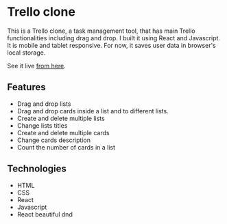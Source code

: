 # Trello clone
This is a Trello clone, a task management tool, that has main Trello functionalities including drag and drop. I built it using React and Javascript. It is mobile and tablet responsive. For now, it saves user data in browser's local storage.

See it live [from here](https://).

## Features
* Drag and drop lists 
* Drag and drop cards inside a list and to different lists. 
* Create and delete multiple lists
* Change lists titles
* Create and delete multiple cards
* Change cards description
* Count the number of cards in a list

## Technologies
* HTML
* CSS
* React
* Javascript
* React beautiful dnd
